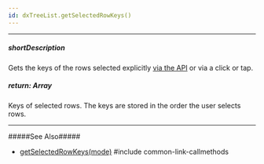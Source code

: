 ```yaml
---
id: dxTreeList.getSelectedRowKeys()
---
```

---
##### shortDescription
Gets the keys of the rows selected explicitly [via the API](/Documentation/Guide/Widgets/TreeList/Selection/#API/Initial_and_Runtime_Selection) or via a click or tap.

##### return: Array<any>
Keys of selected rows. The keys are stored in the order the user selects rows.

---
#####See Also#####
- [getSelectedRowKeys(mode)](/Documentation/ApiReference/UI_Widgets/dxTreeList/Methods/#getSelectedRowKeysmode)
#include common-link-callmethods